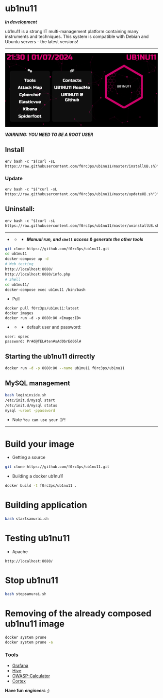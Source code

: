 # ub1nu11 
***In development***

ub1nu11 is a strong IT multi-management platform containing many instruments and techniques.
This system is compatible with Debian and Ubuntu servers - the latest versions!

------------------------------------------------------------------------

![](doc/ub1nu11.png)

***WARNING: YOU NEED TO BE A ROOT USER***

## Install
```
env bash -c "$(curl -sL https://raw.githubusercontent.com/f0rc3ps/ub1nu11/master/installUB.sh)"
```
### Update
```
env bash -c "$("curl -sL https://raw.githubusercontent.com/f0rc3ps/ub1nu11/master/updateUB.sh")"
```
## Uninstall:
```
env bash -c "$(curl -sL https://raw.githubusercontent.com/f0rc3ps/ub1nu11/master/uninstallUB.sh)"
```
-----------------------------------------------------------------------------------

- - - ***Manual run, and `shell` access & generate the other tools***
```bash
git clone https://github.com/f0rc3ps/ub1nu11.git
cd ub1nu11
docker-compose up -d
# Web testing
http://localhost:8080/
http://localhost:8080/info.php
# Shell
cd ub1nu11/
docker-compose exec ub1nu11 /bin/bash
```
- Pull
```
docker pull f0rc3ps/ub1nu11:latest
docker images
docker run -d -p 8080:80 <Image:ID>
```
- - - default user and password:
```
user: opsec
password: Pr#d@TEL#ten#sAd0brEd06l#
```
## Starting the ub1nu11 dirrectly

```bash
docker run -d -p 8080:80 --name ub1nu11 f0rc3ps/ub1nu11
```

## MySQL management

```bash
bash logininside.sh
/etc/init.d/mysql start
/etc/init.d/mysql status
mysql -uroot -ppassword
```
- Note 
`You can use your IP`!

------------------------------------------------
# Build your image

- Getting a source
```bash
git clone https://github.com/f0rc3ps/ub1nu11.git
```
- Building a docker ub1nu11
```bash
docker build -t f0rc3ps/ub1nu11 .
```
# Building application
```bash
bash startsamurai.sh
```
# Testing ub1nu11 
- Apache
```url
http://localhost:8080/
```

# Stop ub1nu11 
```bash
bash stopsamurai.sh
```
# Removing of the already composed ub1nu11 image
```bash
docker system prune
docker system prune -a
```
### Tools
- [Grafana](https://grafana.com/docs/grafana/latest/setup-grafana/installation/docker/)
- [Hive](https://docs.thehive-project.org/thehive/legacy/thehive3/installation/install-guide/)
- [OWASP-Calculator](https://javierolmedo.github.io/OWASP-Calculator/)
- [Cortex](https://github.com/TheHive-Project/Cortex)


**Have fun** ***engineers*** ;)
